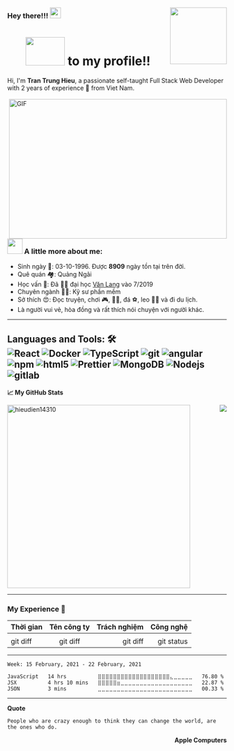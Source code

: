 ### Hey there!!! <img src="https://raw.githubusercontent.com/ShahriarShafin/ShahriarShafin/main/Assets/hi.gif" width="25px"> <img src="https://cdn.akamai.steamstatic.com/steamcommunity/public/images/items/1145360/db6144fa6b4cf2dcacd9d2812b652ee27991a551.png" width="130px" height="130px" align="right">
<h1 align="center"><img src="https://media.giphy.com/media/xUPGGDNsLvqsBOhuU0/giphy.gif" height="65px" width="90px"> to my profile!!</h1>
Hi, I'm <b>Tran Trung Hieu</b>, a passionate self-taught Full Stack Web Developer with 2 years of experience 🚀 from Viet Nam.
<br>
<br>
<img align="right" alt="GIF" src="https://media1.tenor.com/images/9fb771fb621c29b0a2eae945b5ceeeb3/tenor.gif?itemid=19019116" width="500" height="320" />


### <img src="https://media.giphy.com/media/VgCDAzcKvsR6OM0uWg/giphy.gif" width="35px"> A little more about me: 
- Sinh ngày    🎂️: 03-10-1996. Được <b>8909</b> ngày tồn tại trên đời.
- Quê quán     🏘️: Quảng Ngãi
- Học vấn      📖️: Đã 👨‍🎓️ đại học [Văn Lang](https://www.vanlanguni.edu.vn/) vào 7/2019
- Chuyên ngành 👨‍🏫️: Kỹ sư phần mềm
- Sở thích     😍️: Đọc truyện, chơi 🎮️, 🏊‍♀️️, đá ⚽️, leo 🧗‍♂️️ và đi du lịch. 
- Là người vui vẻ, hòa đồng và rất thích nói chuyện với người khác.
---
**Languages and Tools: 🛠️**  
<img alt="React" src="https://img.shields.io/badge/-React-45b8d8?style=flat-square&logo=react&logoColor=white" />
<img alt="Docker" src="https://img.shields.io/badge/-Docker-46a2f1?style=flat-square&logo=docker&logoColor=white" />
<img alt="TypeScript" src="https://img.shields.io/badge/-TypeScript-007ACC?style=flat-square&logo=typescript&logoColor=white" />
<img alt="git" src="https://img.shields.io/badge/-Git-F05032?style=flat-square&logo=git&logoColor=white" />
<img alt="angular" src="https://img.shields.io/badge/-Angular-DD0031?style=flat-square&logo=angular&logoColor=white" />
<img alt="npm" src="https://img.shields.io/badge/-NPM-CB3837?style=flat-square&logo=npm&logoColor=white" />
<img alt="html5" src="https://img.shields.io/badge/-HTML5-E34F26?style=flat-square&logo=html5&logoColor=white" />
<img alt="Prettier" src="https://img.shields.io/badge/-Prettier-F7B93E?style=flat-square&logo=prettier&logoColor=white" />
<img alt="MongoDB" src="https://img.shields.io/badge/-MongoDB-13aa52?style=flat-square&logo=mongodb&logoColor=white" />
<img alt="Nodejs" src="https://img.shields.io/badge/-Nodejs-43853d?style=flat-square&logo=Node.js&logoColor=white" />
<img alt="gitlab" src="https://camo.githubusercontent.com/35b0a4cb52ffc87fc7c464f9f2527dec988b663d0ae86bf8d542ae5649bd2c9e/68747470733a2f2f696d672e736869656c64732e696f2f62616467652f2d4769744c61622d4643413132313f7374796c653d666c61742d737175617265266c6f676f3d6769746c6162" />
---

**📈 My GitHub Stats**


<p float="left">
    <img width="420px" src="https://github-readme-stats.vercel.app/api?username=hieudien14310&show_icons=true&theme=gotham" alt="hieudien14310" />
    <img align="right" src="https://github-readme-stats.vercel.app/api/top-langs/?username=hieudien14310&theme=gotham&layout=compact" />
</p>


---
### My Experience 🎊️
| Thời gian    | Tên công ty    | Trách nghiệm  | Công nghệ     |
| :---         |     :---:      |          ---: |          ---: |
|              |                |               |               |
| git diff     | git diff       | git diff      | git status    |


---
<!--START_SECTION:waka-->
```text
Week: 15 February, 2021 - 22 February, 2021

JavaScript   14 hrs          ⣿⣿⣿⣿⣿⣿⣿⣿⣿⣿⣿⣿⣿⣿⣿⣿⣿⣿⣿⣄⣀⣀⣀⣀⣀   76.80 % 
JSX          4 hrs 10 mins   ⣿⣿⣿⣿⣿⣶⣀⣀⣀⣀⣀⣀⣀⣀⣀⣀⣀⣀⣀⣀⣀⣀⣀⣀⣀   22.87 % 
JSON         3 mins          ⣀⣀⣀⣀⣀⣀⣀⣀⣀⣀⣀⣀⣀⣀⣀⣀⣀⣀⣀⣀⣀⣀⣀⣀⣀   00.33 % 
```
<!--END_SECTION:waka-->


---
**Quote**
<p align="left" style="color:tomato;">

`People who are crazy enough to think they can change the world, are the ones who do.`
</p>
<p align="right"><b>Apple Computers</b></p>
